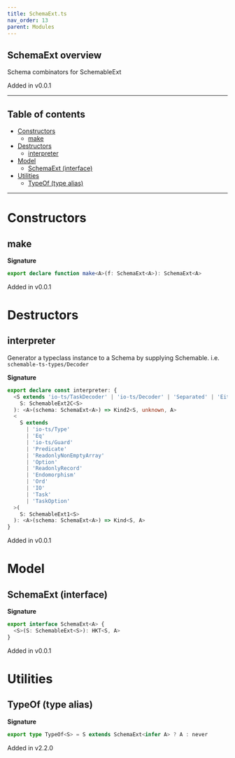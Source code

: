 ```yaml
---
title: SchemaExt.ts
nav_order: 13
parent: Modules
---
```


## SchemaExt overview

Schema combinators for SchemableExt

Added in v0.0.1

---

<h2 class="text-delta">Table of contents</h2>

- [Constructors](#constructors)
  - [make](#make)
- [Destructors](#destructors)
  - [interpreter](#interpreter)
- [Model](#model)
  - [SchemaExt (interface)](#schemaext-interface)
- [Utilities](#utilities)
  - [TypeOf (type alias)](#typeof-type-alias)

---

# Constructors

## make

**Signature**

```ts
export declare function make<A>(f: SchemaExt<A>): SchemaExt<A>
```

Added in v0.0.1

# Destructors

## interpreter

Generator a typeclass instance to a Schema by supplying Schemable. i.e.
`schemable-ts-types/Decoder`

**Signature**

```ts
export declare const interpreter: {
  <S extends 'io-ts/TaskDecoder' | 'io-ts/Decoder' | 'Separated' | 'Either' | 'IOEither' | 'TaskEither'>(
    S: SchemableExt2C<S>
  ): <A>(schema: SchemaExt<A>) => Kind2<S, unknown, A>
  <
    S extends
      | 'io-ts/Type'
      | 'Eq'
      | 'io-ts/Guard'
      | 'Predicate'
      | 'ReadonlyNonEmptyArray'
      | 'Option'
      | 'ReadonlyRecord'
      | 'Endomorphism'
      | 'Ord'
      | 'IO'
      | 'Task'
      | 'TaskOption'
  >(
    S: SchemableExt1<S>
  ): <A>(schema: SchemaExt<A>) => Kind<S, A>
}
```

Added in v0.0.1

# Model

## SchemaExt (interface)

**Signature**

```ts
export interface SchemaExt<A> {
  <S>(S: SchemableExt<S>): HKT<S, A>
}
```

Added in v0.0.1

# Utilities

## TypeOf (type alias)

**Signature**

```ts
export type TypeOf<S> = S extends SchemaExt<infer A> ? A : never
```

Added in v2.2.0
